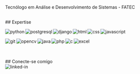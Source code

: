 Tecnólogo em Análise e Desenvolvimento de Sistemas - FATEC

<br>
## Expertise 
<br>
<p>
    <img align = "left" alt = "python" src = "https://img.shields.io/badge/Python-FFD43B?style=for-the-badge&logo=python&logoColor=darkgreen"/>&emsp;
    <img align = "left" alt = "postgresql" src = "https://img.shields.io/badge/PostgreSQL-316192?style=for-the-badge&logo=postgresql&logoColor=white"/>&emsp;
    <img align = "left" alt = "django" src = "https://img.shields.io/badge/Django-092E20?style=for-the-badge&logo=django&logoColor=green" />&emsp;
    <img align = "left" alt = "html" src = "https://img.shields.io/badge/HTML5-E34F26?style=for-the-badge&logo=html5&logoColor=white" />&emsp;
    <img align = "left" alt = "css" src = "https://img.shields.io/badge/CSS3-1572B6?style=for-the-badge&logo=css3&logoColor=white" />
    <img align = "left" alt = "javascript" src = "https://img.shields.io/badge/JavaScript-F7DF1E?style=for-the-badge&logo=javascript&logoColor=black" />&emsp;
</p>

<p>
  <img align = "left" alt = "git" src = "https://img.shields.io/badge/Git-F05032?style=for-the-badge&logo=git&logoColor=white" />&emsp;
  <img align = "left" alt = "opencv" src = "https://img.shields.io/badge/OpenCV-27338e?style=for-the-badge&logo=OpenCV&logoColor=white" />&emsp;
  <img align = "left" alt = "java" src = "https://img.shields.io/badge/Java-ED8B00?style=for-the-badge&logo=java&logoColor=white" />&emsp;
  <img align = "left" alt = "php" src = "https://img.shields.io/badge/PHP-777BB4?style=for-the-badge&logo=php&logoColor=white" />&emsp;
  <img align = "left" alt = "c" src = "https://img.shields.io/badge/C-00599C?style=for-the-badge&logo=c&logoColor=white" />&emsp;
  <img align = "left" alt = "excel" src = "https://img.shields.io/badge/Microsoft_Excel-217346?style=for-the-badge&logo=microsoft-excel&logoColor=white" />
</p>
<br> 
<br>
## Conecte-se comigo
<br>
<a href="https://www.linkedin.com/in/denis-carvalho-69b707a9" target="blank"><img align = "left" alt = "linked-in" src = "https://img.shields.io/badge/linkedin-%230077B5.svg?&style=for-the-badge&logo=linkedin&logoColor=white"/></a>
<br> 
<br>

